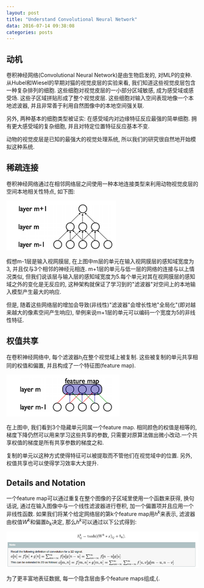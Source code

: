 ```yaml
---
layout: post
title: "Understand Convolutional Neural Network"
data: 2016-07-14 09:38:08
categories: posts
---
```

## 动机
卷积神经网络(Convolutional Neural Network)是由生物启发的, 对MLP的变种. 从Hubel和Wiesel的早期对猫的视觉皮层的实验来看, 我们知道这些视觉皮层包含一种复杂排列的细胞. 这些细胞对视觉皮层的一小部分区域敏感, 成为感受域或感受场. 这些子区域拼贴形成了整个视觉皮层. 这些细胞对输入空间表现地像一个本地滤波器, 并且非常善于利用自然图像中的本地空间强关联.

另外, 两种基本的细胞类型被证实: 在感受域内对边缘特征反应最强的简单细胞. 拥有更大感受域的复杂细胞, 并且对特定位置特征反应基本不变.

动物的视觉皮层是已知的最强大的视觉处理系统, 所以我们的研究很自然地开始模拟这种系统.

## 稀疏连接
卷积神经网络通过在相邻网络层之间使用一种本地连接类型来利用动物视觉皮层的空间本地相关性特点, 如下图:

![image](https://github.com/ColdCodeCool/ColdCodeCool.github.io/raw/master/images/sparse.png)

假想m-1层是输入视网膜层, 在上图中m层的单元在输入视网膜层的感知域宽度为3, 并且仅与3个相邻的神经元相连. m+1层的单元与低一层的网络的连接与以上情况类似, 但我们说该层与输入层的感知域宽度为5.每个单元对其在视网膜层的感知域之外的变化是无反应的, 这种架构就保证了学习到的"滤波器"对空间上的本地输入模型产生最大的响应.

但是, 随着这些网络层的增加会导致(非线性)"滤波器"会增长性地"全局化"(即对越来越大的像素空间产生响应), 举例来说m+1层的单元可以编码一个宽度为5的非线性特征.

## 权值共享
在卷积神经网络中, 每个滤波器$h_i$在整个视觉域上被复制. 这些被复制的单元共享相同的权值和偏置, 并且构成了一个特征图(feature map).

![image](https://github.com/ColdCodeCool/ColdCodeCool.github.io/raw/master/images/feature.png)

在上图中, 我们看到3个隐藏单元同属一个feature map. 相同颜色的权值是相等的, 梯度下降仍然可以用来学习这些共享的参数, 只需要对原算法做出微小改动.一个共享权值的梯度是所有共享参数的梯度之和.

复制的单元以这种方式使得特征可以被提取而不管他们在视觉域中的位置. 另外, 权值共享也可以使得学习效率大大提升.

## Details and Notation
一个feature map可以通过重复在整个图像的子区域里使用一个函数来获得, 换句话说, 通过在输入图像中与一个线性滤波器进行卷积, 加一个偏置项并且应用一个非线性函数. 如果我们将某个给定网络层的第k个feature map用$h^k$来表示, 滤波器由权值$W^k$和偏置$b_k$决定, 那么$h^k$可以通过以下公式得到:

![image](https://github.com/ColdCodeCool/ColdCodeCool.github.io/raw/master/images/hk.png)

为了更丰富地表征数据, 每一个隐含层由多个feature maps组成,$\{$.